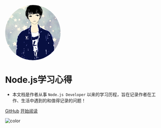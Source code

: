 <img width="180px" style="border-radius: 50%" bor src="_media/logo.jpeg">


# Node.js学习心得

- 本文档是作者从事 ```Node.js Developer``` 以来的学习历程，旨在记录作者在工作、生活中遇到的和值得记录的问题！

[GitHub](<https://github.com/guanlongtao-seu>)
[开始阅读](README.md)

![color](#f0f0f0)
